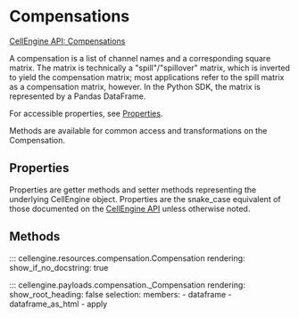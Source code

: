 # Compensations

[CellEngine API: Compensations](https://docs.cellengine.com/api/#compensations)

A compensation is a list of channel names and a corresponding square matrix.
The matrix is technically a "spill"/"spillover" matrix, which is inverted to
yield the compensation matrix; most applications refer to the spill matrix as a
compensation matrix, however. In the Python SDK, the matrix is represented by a
Pandas DataFrame.

For accessible properties, see [Properties](#properties).

Methods are available for common access and transformations on the Compensation.

## Properties
Properties are getter methods and setter methods representing the underlying
CellEngine object. Properties are the snake_case equivalent of those documented
on the [CellEngine API](https://docs.cellengine.com/api/#compensations) unless
otherwise noted.

## Methods

::: cellengine.resources.compensation.Compensation
    rendering:
      show_if_no_docstring: true

::: cellengine.payloads.compensation._Compensation
    rendering:
      show_root_heading: false
    selection:
      members:
        - dataframe
        - dataframe_as_html
        - apply
